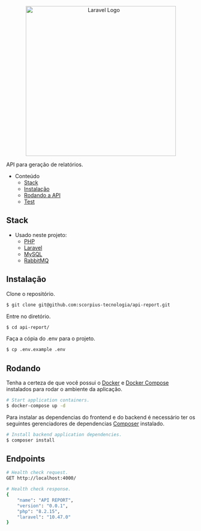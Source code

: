 <p align="center"><a href="https://laravel.com" target="_blank"><img src="https://raw.githubusercontent.com/laravel/art/master/logo-lockup/5%20SVG/2%20CMYK/1%20Full%20Color/laravel-logolockup-cmyk-red.svg" width="400" alt="Laravel Logo"></a></p>

API para geração de relatórios.


<!-- TOC depthFrom:1 depthTo:6 withLinks:1 updateOnSave:1 orderedList:0 -->

- Conteúdo
    - [Stack](#stack)
    - [Instalação](#installation)
    - [Rodando a API](#running)
    - [Test](#test)

<!-- /TOC -->

<!-- TOC depthFrom:1 depthTo:6 withLinks:1 updateOnSave:1 orderedList:0 -->
## Stack <a name="stack"></a>
- Usado neste projeto:
    - [PHP](https://www.php.net/)
    - [Laravel](https://laravel.com/)
    - [MySQL](https://www.mysql.com/)
    - [RabbitMQ](https://www.rabbitmq.com/)

<!-- /TOC -->

## Instalação <a name="installation"></a>

Clone o repositório.

```bash
$ git clone git@github.com:scorpius-tecnologia/api-report.git
```

Entre no diretório.

```bash
$ cd api-report/
```

Faça a cópia do .env para o projeto.

```bash
$ cp .env.example .env
```

## Rodando <a name="running"></a>

Tenha a certeza de que você possui o [Docker](https://docs.docker.com/engine/install/) e [Docker Compose](https://docs.docker.com/compose/install/) instalados para rodar o ambiente da aplicação.

```bash
# Start application containers.
$ docker-compose up -d
```

Para instalar as dependencias do frontend e do backend é necessário ter os seguintes gerenciadores de dependencias [Composer](https://getcomposer.org/) instalado.

```bash
# Install backend application dependencies.
$ composer install
```

## Endpoints <a name="test"></a>

```bash
# Health check request.
GET http://localhost:4000/
```

```bash
# Health check response.
{
    "name": "API REPORT",
    "version": "0.0.1",
    "php": "8.2.15",
    "laravel": "10.47.0"
}
```
